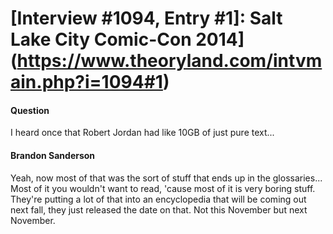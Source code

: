 # [Interview #1094, Entry #1]: Salt Lake City Comic-Con 2014](https://www.theoryland.com/intvmain.php?i=1094#1)

#### Question

I heard once that Robert Jordan had like 10GB of just pure text...

#### Brandon Sanderson

Yeah, now most of that was the sort of stuff that ends up in the glossaries... Most of it you wouldn't want to read, 'cause most of it is very boring stuff. They're putting a lot of that into an encyclopedia that will be coming out next fall, they just released the date on that. Not this November but next November.

